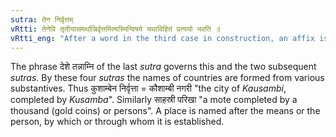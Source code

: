 ```yaml
---
sutra: तेन निर्वृत्तम्
vRtti: तेनेवि तृतीयासमर्थान्निर्वृत्तमित्यस्मिन्विषये यथाविहितं प्रत्ययो भवति ॥
vRtti_eng: "After a word in the third case in construction, an affix is added, in the sense of 'completed by him', when the whole word so formed is the name of a country."
---
```

The phrase देशे तन्नाम्नि of the last _sutra_ governs this and the two subsequent _sutras_. By these four _sutras_ the names of countries are formed from various substantives. Thus कुशाम्बेन निर्वृत्ता = कौशाम्बी नगरी  "the city of _Kausambi_, completed by _Kusamba_". Similarly साहस्री परिखा "a mote completed by a thousand (gold coins) or persons". A place is named after the means or the person, by which or through whom it is established.
